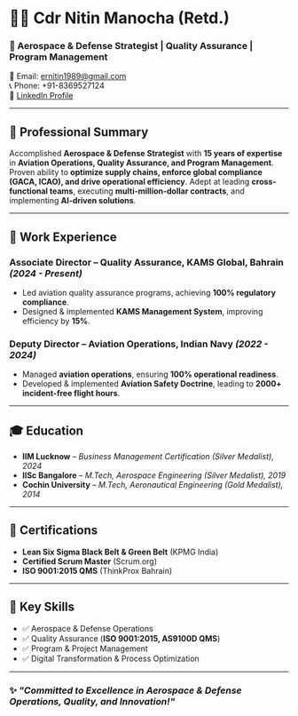 # 👨‍✈️ Cdr Nitin Manocha (Retd.)

### 🚀 Aerospace & Defense Strategist | Quality Assurance | Program Management  

📧 Email: [ernitin1989@gmail.com](mailto:ernitin1989@gmail.com)  
📞 Phone: +91-8369527124  
🔗 [LinkedIn Profile](https://linkedin.com/in/nitinm-iisciim)  

---

## 🔹 Professional Summary

Accomplished **Aerospace & Defense Strategist** with **15 years of expertise** in **Aviation Operations, Quality Assurance, and Program Management**. Proven ability to **optimize supply chains, enforce global compliance (GACA, ICAO), and drive operational efficiency**. Adept at leading **cross-functional teams**, executing **multi-million-dollar contracts**, and implementing **AI-driven solutions**.

---

## 💼 Work Experience  

### **Associate Director – Quality Assurance, KAMS Global, Bahrain** *(2024 - Present)*
- Led aviation quality assurance programs, achieving **100% regulatory compliance**.
- Designed & implemented **KAMS Management System**, improving efficiency by **15%**.

### **Deputy Director – Aviation Operations, Indian Navy** *(2022 - 2024)*
- Managed **aviation operations**, ensuring **100% operational readiness**.
- Developed & implemented **Aviation Safety Doctrine**, leading to **2000+ incident-free flight hours**.

---

## 🎓 Education  

- **IIM Lucknow** – *Business Management Certification (Silver Medalist), 2024*
- **IISc Bangalore** – *M.Tech, Aerospace Engineering (Silver Medalist), 2019*
- **Cochin University** – *M.Tech, Aeronautical Engineering (Gold Medalist), 2014*

---

## 📜 Certifications  

- **Lean Six Sigma Black Belt & Green Belt** (KPMG India)  
- **Certified Scrum Master** (Scrum.org)  
- **ISO 9001:2015 QMS** (ThinkProx Bahrain)  

---

## 🔧 Key Skills  

- ✅ Aerospace & Defense Operations  
- ✅ Quality Assurance (**ISO 9001:2015, AS9100D QMS**)  
- ✅ Program & Project Management  
- ✅ Digital Transformation & Process Optimization  

---

### ✨ *"Committed to Excellence in Aerospace & Defense Operations, Quality, and Innovation!"*  
